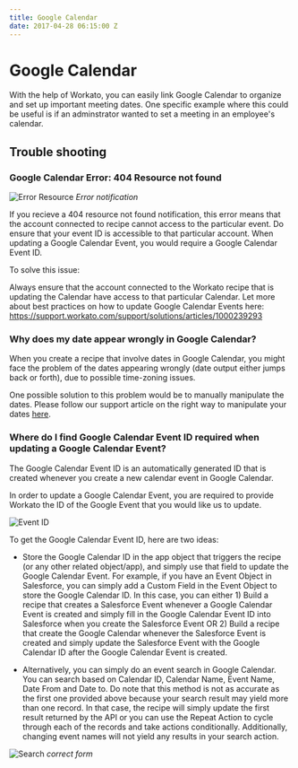 ```yaml
---
title: Google Calendar
date: 2017-04-28 06:15:00 Z
---
```


# Google Calendar

With the help of Workato, you can easily link Google Calendar to organize and set up important meeting dates. One specific example where this could be useful is if an adminstrator wanted to set a meeting in an employee's calendar. 

## Trouble shooting

### Google Calendar Error: 404 Resource not found

![Error Resource](/assets/images/connnectors/google-calendars/error.png)
*Error notification*

If you recieve a 404 resource not found notification, this error means that the account connected to recipe cannot access to the particular event. Do ensure that your event ID is accessible to that particular account. When updating a Google Calendar Event, you would require a Google Calendar Event ID.

To solve this issue:

Always ensure that the account connected to the Workato recipe that is updating the Calendar have access to that particular Calendar. Let more about best practices on how to update Google Calendar Events here: https://support.workato.com/support/solutions/articles/1000239293


###  Why does my date appear wrongly in Google Calendar?

When you create a recipe that involve dates in Google Calendar, you might face the problem of the dates appearing wrongly (date output either jumps back or forth), due to possible time-zoning issues. 

One possible solution to this problem would be to manually manipulate the dates. Please follow our support article on the right way to manipulate your dates [here](https://support.workato.com/support/solutions/articles/1000177317-formula-mode-date-functions%20).

###  Where do I find Google Calendar Event ID required when updating a Google Calendar Event?


The Google Calendar Event ID is an automatically generated ID that is created whenever you create a new calendar event in Google Calendar. 

In order to update a Google Calendar Event, you are required to provide Workato the ID of the Google Event that you would like us to update.


![Event ID](/assets/images/connnectors/google-calendars/event.png)


To get the Google Calendar Event ID, here are two ideas:

* Store the Google Calendar ID in the app object that triggers the recipe (or any other related object/app), and simply use that field to update the Google Calendar Event. For example, if you have an Event Object in Salesforce, you can simply add a Custom Field in the Event Object to store the Google Calendar ID. In this case, you can either 1) Build a recipe that creates a Salesforce Event whenever a Google Calendar Event is created and simply fill in the Google Calendar Event ID into Salesforce when you create the Salesforce Event OR 2) Build a recipe that create the Google Calendar whenever the Salesforce Event is created and simply update the Salesforce Event with the Google Calendar ID after the Google Calendar Event is created.

* Alternatively, you can simply do an event search in Google Calendar. You can search based on Calendar ID, Calendar Name, Event Name, Date From and Date to. Do note that this method is not as accurate as the first one provided above because your search result may yield more than one record. In that case, the recipe will simply update the first result returned by the API or you can use the Repeat Action to cycle through each of the records and take actions conditionally. Additionally, changing event names will not yield any results in your search action.

![Search](/assets/images/connnectors/google-calendar/search.png)
*correct form*
